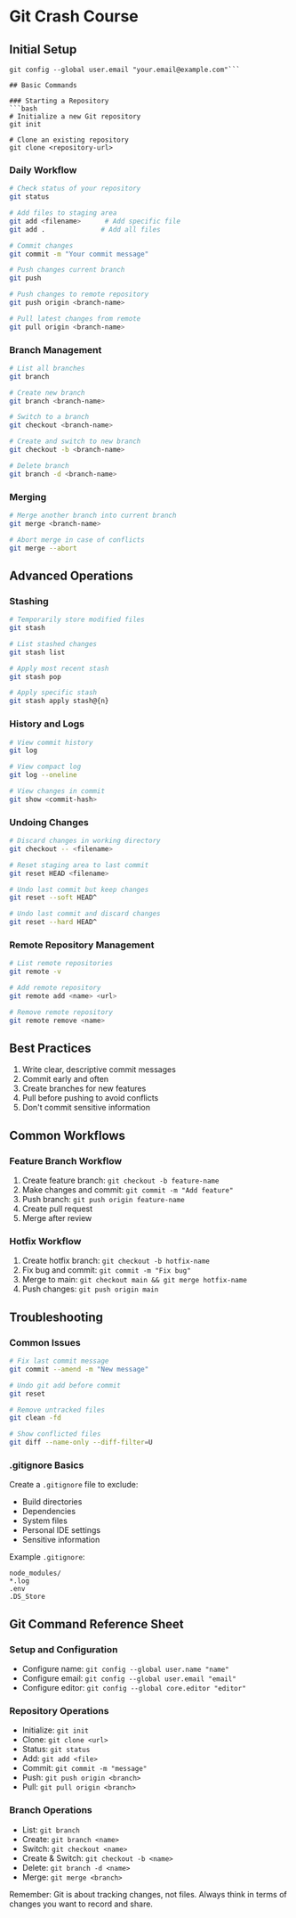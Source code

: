 # Git Crash Course

## Initial Setup
```git config --global user.name "Your Name"
git config --global user.email "your.email@example.com"```

## Basic Commands

### Starting a Repository
```bash
# Initialize a new Git repository
git init

# Clone an existing repository
git clone <repository-url>
```

### Daily Workflow
```bash
# Check status of your repository
git status

# Add files to staging area
git add <filename>      # Add specific file
git add .              # Add all files

# Commit changes
git commit -m "Your commit message"

# Push changes current branch
git push

# Push changes to remote repository
git push origin <branch-name>

# Pull latest changes from remote
git pull origin <branch-name>
```

### Branch Management
```bash
# List all branches
git branch

# Create new branch
git branch <branch-name>

# Switch to a branch
git checkout <branch-name>

# Create and switch to new branch
git checkout -b <branch-name>

# Delete branch
git branch -d <branch-name>
```

### Merging
```bash
# Merge another branch into current branch
git merge <branch-name>

# Abort merge in case of conflicts
git merge --abort
```

## Advanced Operations

### Stashing
```bash
# Temporarily store modified files
git stash

# List stashed changes
git stash list

# Apply most recent stash
git stash pop

# Apply specific stash
git stash apply stash@{n}
```

### History and Logs
```bash
# View commit history
git log

# View compact log
git log --oneline

# View changes in commit
git show <commit-hash>
```

### Undoing Changes
```bash
# Discard changes in working directory
git checkout -- <filename>

# Reset staging area to last commit
git reset HEAD <filename>

# Undo last commit but keep changes
git reset --soft HEAD^

# Undo last commit and discard changes
git reset --hard HEAD^
```

### Remote Repository Management
```bash
# List remote repositories
git remote -v

# Add remote repository
git remote add <name> <url>

# Remove remote repository
git remote remove <name>
```

## Best Practices

1. Write clear, descriptive commit messages
2. Commit early and often
3. Create branches for new features
4. Pull before pushing to avoid conflicts
5. Don't commit sensitive information

## Common Workflows

### Feature Branch Workflow
1. Create feature branch: `git checkout -b feature-name`
2. Make changes and commit: `git commit -m "Add feature"`
3. Push branch: `git push origin feature-name`
4. Create pull request
5. Merge after review

### Hotfix Workflow
1. Create hotfix branch: `git checkout -b hotfix-name`
2. Fix bug and commit: `git commit -m "Fix bug"`
3. Merge to main: `git checkout main && git merge hotfix-name`
4. Push changes: `git push origin main`

## Troubleshooting

### Common Issues
```bash
# Fix last commit message
git commit --amend -m "New message"

# Undo git add before commit
git reset

# Remove untracked files
git clean -fd

# Show conflicted files
git diff --name-only --diff-filter=U
```

### .gitignore Basics
Create a `.gitignore` file to exclude:
- Build directories
- Dependencies
- System files
- Personal IDE settings
- Sensitive information

Example `.gitignore`:
```
node_modules/
*.log
.env
.DS_Store
```

## Git Command Reference Sheet

### Setup and Configuration
- Configure name: `git config --global user.name "name"`
- Configure email: `git config --global user.email "email"`
- Configure editor: `git config --global core.editor "editor"`

### Repository Operations
- Initialize: `git init`
- Clone: `git clone <url>`
- Status: `git status`
- Add: `git add <file>`
- Commit: `git commit -m "message"`
- Push: `git push origin <branch>`
- Pull: `git pull origin <branch>`

### Branch Operations
- List: `git branch`
- Create: `git branch <name>`
- Switch: `git checkout <name>`
- Create & Switch: `git checkout -b <name>`
- Delete: `git branch -d <name>`
- Merge: `git merge <branch>`

Remember: Git is about tracking changes, not files. Always think in terms of changes you want to record and share.